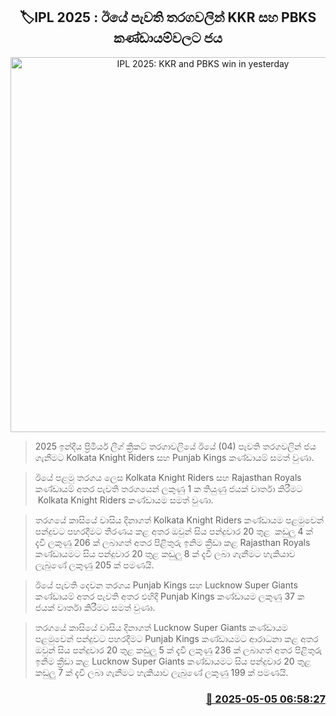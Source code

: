 <p align='center'><b><h2 align='center' title='IPL 2025: KKR and PBKS win in yesterday's matches'>🏷IPL 2025 : ඊයේ පැවති තරගවලින් KKR සහ PBKS කණ්ඩායම්වලට ජය</h2></b></p>
<p align='center'><img src='https://helakuru.sgp1.cdn.digitaloceanspaces.com/esana/images/lib/ipl-2025-new.jpg' width='600' alt='IPL 2025: KKR and PBKS win in yesterday's matches'></p>

> 2025 ඉන්දීය ප්‍රිමියර් ලීග් ක්‍රිකට් තරගාවලියේ ඊයේ (04) පැවති තරගවලින් ජය ගැනීමට Kolkata Knight Riders සහ Punjab Kings කණ්ඩායම් සමත් වුණා.

> ඊ‍යේ පළමු තරගය ලෙස Kolkata Knight Riders සහ Rajasthan Royals කණ්ඩායම් අතර පැවති තරගයෙන් ලකුණු 1 ක තියුණු ජයක් වාර්තා කිරීමට  Kolkata Knight Riders කණ්ඩායම සමත් වුණා.

> තරගයේ කාසියේ වාසිය දිනාගත් Kolkata Knight Riders කණ්ඩායම පළමුවෙන් පන්දුවට පහරදීමට තීරණය කළ අතර ඔවුන් සිය පන්දුවාර 20 තුළ  කඩුලු 4 ක් දැවී ලකුණු 206 ක් ලබාගත් අතර පිළිතුරු ඉනිම ක්‍රීඩා කළ Rajasthan Royals කණ්ඩායමට සිය පන්දුවාර 20 තුළ කඩුලු 8 ක් දැවී ලබා ගැනීමට හැකියාව ලැබුණේ ලකුණු 205 ක් පමණයි.

> ඊයේ පැවති දෙවන තරගය Punjab Kings සහ Lucknow Super Giants කණ්ඩායම් අතර පැවති අතර එහිදී Punjab Kings කණ්ඩායම ලකුණු 37 ක ජයක් වාර්තා කිරීමට සමත් වුණා.

> තරගයේ කාසියේ වාසිය දිනාගත් Lucknow Super Giants කණ්ඩායම පළමුවෙන් පන්දුවට පහරදීමට Punjab Kings කණ්ඩායමට ආරාධනා කළ අතර ඔවුන් සිය පන්දුවාර 20 තුළ කඩුලු 5 ක් දැවී ලකුණු 236 ක් ලබාගත් අතර පිළිතුරු ඉනිම ක්‍රීඩා කළ Lucknow Super Giants කණ්ඩායමට සිය පන්දුවාර 20 තුළ කඩුලු 7 ක් දැවී ලබා ගැනීමට හැකියාව ලැබුණේ ලකුණු 199 ක් පමණයි.



<h3 align='right'><a href='https://www.helakuru.lk/esana/p/109798/'>📅 2025-05-05 06:58:27</a></h3>

